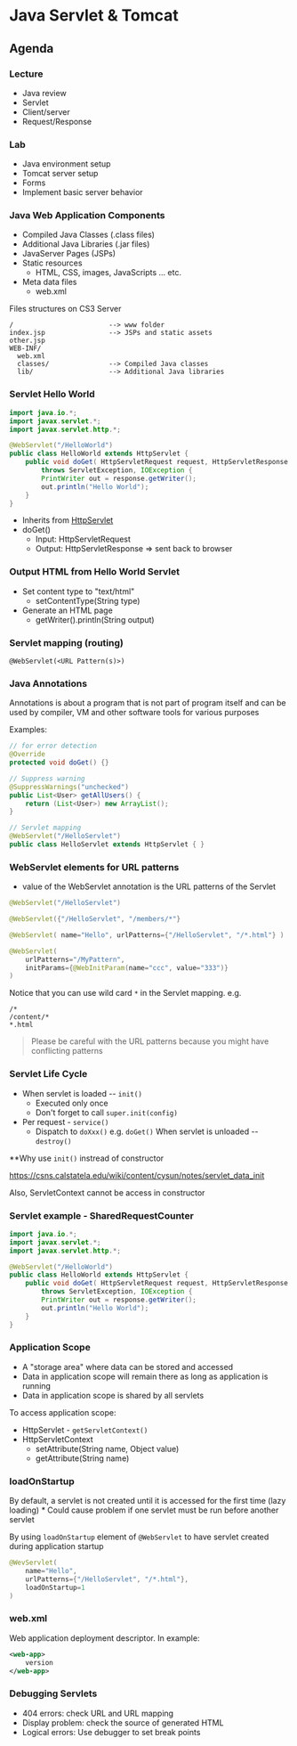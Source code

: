 # Java Servlet & Tomcat

## Agenda

### Lecture

* Java review
* Servlet
* Client/server
* Request/Response

### Lab

* Java environment setup
* Tomcat server setup
* Forms
* Implement basic server behavior

### Java Web Application Components

* Compiled Java Classes (.class files)
* Additional Java Libraries (.jar files)
* JavaServer Pages (JSPs)
* Static resources
	* HTML, CSS, images, JavaScripts ... etc.
* Meta data files
	* web.xml

Files structures on CS3 Server

```
/                        --> www folder
index.jsp                --> JSPs and static assets
other.jsp
WEB-INF/
  web.xml
  classes/               --> Compiled Java classes
  lib/                   --> Additional Java libraries
```

### Servlet Hello World

```java
import java.io.*;
import javax.servlet.*;
import javax.servlet.http.*;

@WebServlet("/HelloWorld")
public class HelloWorld extends HttpServlet {
	public void doGet( HttpServletRequest request, HttpServletResponse response)
		throws ServletException, IOException {
		PrintWriter out = response.getWriter();
		out.println("Hello World");
	}
}
```

* Inherits from [HttpServlet](http://docs.oracle.com/javaee/7/api/javax/servlet/http/HttpServlet.html)
* doGet()
	* Input: HttpServletRequest
	* Output: HttpServletResponse => sent back to browser

### Output HTML from Hello World Servlet

* Set content type to "text/html"
	* setContentType(String type)
* Generate an HTML page
	* getWriter().println(String output)

### Servlet mapping (routing)

```
@WebServlet(<URL Pattern(s)>)
```

### Java Annotations

Annotations is about a program that is not part of program itself and can be used
by compiler, VM and other software tools for various purposes

Examples:

```java
// for error detection
@Override
protected void doGet() {} 

// Suppress warning
@SuppressWarnings("unchecked")
public List<User> getAllUsers() {
	return (List<User>) new ArrayList();
}

// Servlet mapping
@WebServlet("/HelloServlet")
public class HelloServlet extends HttpServlet { }
```

### WebServlet elements for URL patterns

* value of the WebServlet annotation is the URL patterns of the Servlet

```java
@WebServlet("/HelloServlet")

@WebServlet({"/HelloServlet", "/members/*"}

@WebServlet( name="Hello", urlPatterns={"/HelloServlet", "/*.html"} )

@WebServlet(
	urlPatterns="/MyPattern",
	initParams={@WebInitParam(name="ccc", value="333")}
)
```

Notice that you can use wild card `*` in the Servlet mapping. e.g.

```
/*
/content/*
*.html
```

> Please be careful with the URL patterns because you might have conflicting patterns

### Servlet Life Cycle


* When servlet is loaded -- `init()`
	* Executed only once
	* Don't forget to call `super.init(config)`
* Per request - `service()`
	* Dispatch to `doXxx()` e.g. `doGet()`
When servlet is unloaded -- `destroy()`

**Why use `init()` instread of constructor

https://csns.calstatela.edu/wiki/content/cysun/notes/servlet_data_init

Also, ServletContext cannot be access in constructor

### Servlet example - SharedRequestCounter

```java
import java.io.*;
import javax.servlet.*;
import javax.servlet.http.*;

@WebServlet("/HelloWorld")
public class HelloWorld extends HttpServlet {
	public void doGet( HttpServletRequest request, HttpServletResponse response)
		throws ServletException, IOException {
		PrintWriter out = response.getWriter();
		out.println("Hello World");
	}
}
```

### Application Scope

* A "storage area" where data can be stored and accessed
* Data in application scope will remain there as long as application is running
* Data in application scope is shared by all servlets

To access application scope:

* HttpServlet - `getServletContext()`
* HttpServletContext
	* setAttribute(String name, Object value)
	* getAttribute(String name)

### loadOnStartup

By default, a servlet is not created until it is accessed for the first time 
(lazy loading)
	* Could cause problem if one servlet must be run before another servlet

By using `loadOnStartup` element of `@WebServlet` to have servlet created during
application startup

```java
@WevServlet(
	name="Hello",
	urlPatterns={"/HelloServlet", "/*.html"},
	loadOnStartup=1
)
```

### web.xml

Web application deployment descriptor. In example:

```xml
<web-app>
	version
</web-app>
```

### Debugging Servlets

* 404 errors: check URL and URL mapping
* Display problem: check the source of generated HTML
* Logical errors: Use debugger to set break points
